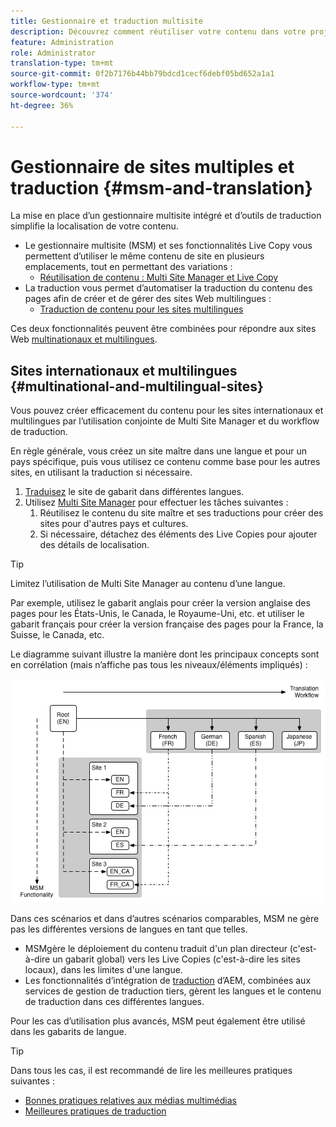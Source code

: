 ```yaml
---
title: Gestionnaire et traduction multisite
description: Découvrez comment réutiliser votre contenu dans votre projet et gérer des sites Web multilingues dans AEM.
feature: Administration
role: Administrator
translation-type: tm+mt
source-git-commit: 0f2b7176b44bb79bdcd1cecf6debf05bd652a1a1
workflow-type: tm+mt
source-wordcount: '374'
ht-degree: 36%

---
```



# Gestionnaire de sites multiples et traduction {#msm-and-translation}

La mise en place d’un gestionnaire multisite intégré et d’outils de traduction simplifie la localisation de votre contenu.

* Le gestionnaire multisite (MSM) et ses fonctionnalités Live Copy vous permettent d’utiliser le même contenu de site en plusieurs emplacements, tout en permettant des variations :
   * [Réutilisation de contenu : Multi Site Manager et Live Copy](msm/overview.md)
* La traduction vous permet d’automatiser la traduction du contenu des pages afin de créer et de gérer des sites Web multilingues :
   * [Traduction de contenu pour les sites multilingues](translation/overview.md)

Ces deux fonctionnalités peuvent être combinées pour répondre aux sites Web [multinationaux et multilingues](#multinational-and-multilingual-sites).

## Sites internationaux et multilingues {#multinational-and-multilingual-sites}

Vous pouvez créer efficacement du contenu pour les sites internationaux et multilingues par l’utilisation conjointe de Multi Site Manager et du workflow de traduction.

En règle générale, vous créez un site maître dans une langue et pour un pays spécifique, puis vous utilisez ce contenu comme base pour les autres sites, en utilisant la traduction si nécessaire.

1. [Traduisez](translation/overview.md) le site de gabarit dans différentes langues.
1. Utilisez [Multi Site Manager](msm/overview.md) pour effectuer les tâches suivantes :
   1. Réutilisez le contenu du site maître et ses traductions pour créer des sites pour d&#39;autres pays et cultures.
   1. Si nécessaire, détachez des éléments des Live Copies pour ajouter des détails de localisation.

>[!TIP]
>
>Limitez l’utilisation de Multi Site Manager au contenu d’une langue.
>
>Par exemple, utilisez le gabarit anglais pour créer la version anglaise des pages pour les États-Unis, le Canada, le Royaume-Uni, etc. et utiliser le gabarit français pour créer la version française des pages pour la France, la Suisse, le Canada, etc.

Le diagramme suivant illustre la manière dont les principaux concepts sont en corrélation (mais n’affiche pas tous les niveaux/éléments impliqués) :

![Présentation de la localisation](assets/localization-overview.png)

Dans ces scénarios et dans d’autres scénarios comparables, MSM ne gère pas les différentes versions de langues en tant que telles.

* [](msm/overview.md) MSMgère le déploiement du contenu traduit d&#39;un plan directeur (c&#39;est-à-dire un gabarit global) vers les Live Copies (c&#39;est-à-dire les sites locaux), dans les limites d&#39;une langue.
* Les fonctionnalités d’intégration de [traduction](translation/overview.md) d’AEM, combinées aux services de gestion de traduction tiers, gèrent les langues et le contenu de traduction dans ces différentes langues.

Pour les cas d’utilisation plus avancés, MSM peut également être utilisé dans les gabarits de langue.

>[!TIP]
>
>Dans tous les cas, il est recommandé de lire les meilleures pratiques suivantes :
>
>* [Bonnes pratiques relatives aux médias multimédias](msm/best-practices.md)
>* [Meilleures pratiques de traduction](translation/best-practices.md)

